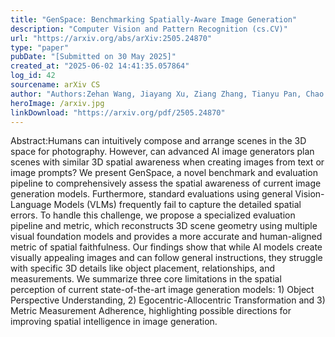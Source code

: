 ```yaml
---
title: "GenSpace: Benchmarking Spatially-Aware Image Generation"
description: "Computer Vision and Pattern Recognition (cs.CV)"
url: "https://arxiv.org/abs/arXiv:2505.24870"
type: "paper"
pubDate: "[Submitted on 30 May 2025]"
created_at: "2025-06-02 14:41:35.057864"
log_id: 42
sourcename: arXiv CS
author: "Authors:Zehan Wang, Jiayang Xu, Ziang Zhang, Tianyu Pan, Chao Du, Hengshuang Zhao, Zhou Zhao"
heroImage: /arxiv.jpg
linkDownload: "https://arxiv.org/pdf/2505.24870"
---
```


Abstract:Humans can intuitively compose and arrange scenes in the 3D space for photography. However, can advanced AI image generators plan scenes with similar 3D spatial awareness when creating images from text or image prompts? We present GenSpace, a novel benchmark and evaluation pipeline to comprehensively assess the spatial awareness of current image generation models. Furthermore, standard evaluations using general Vision-Language Models (VLMs) frequently fail to capture the detailed spatial errors. To handle this challenge, we propose a specialized evaluation pipeline and metric, which reconstructs 3D scene geometry using multiple visual foundation models and provides a more accurate and human-aligned metric of spatial faithfulness. Our findings show that while AI models create visually appealing images and can follow general instructions, they struggle with specific 3D details like object placement, relationships, and measurements. We summarize three core limitations in the spatial perception of current state-of-the-art image generation models: 1) Object Perspective Understanding, 2) Egocentric-Allocentric Transformation and 3) Metric Measurement Adherence, highlighting possible directions for improving spatial intelligence in image generation.
